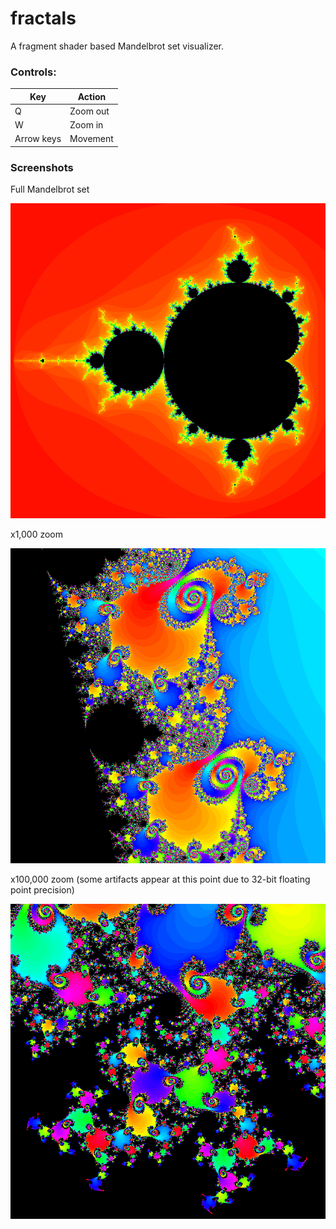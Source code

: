 # fractals

A fragment shader based Mandelbrot set visualizer.

### Controls:

| Key | Action |
|---|---|
| Q | Zoom out |
| W | Zoom in |
| Arrow keys | Movement |

### Screenshots

Full Mandelbrot set

![Full Mandelbrot set](images/full.png)

x1,000 zoom

![x1000 zoom](images/x1000.png)

x100,000 zoom (some artifacts appear at this point due to 32-bit floating point precision)

![x100000 zoom](images/x100000.png)
